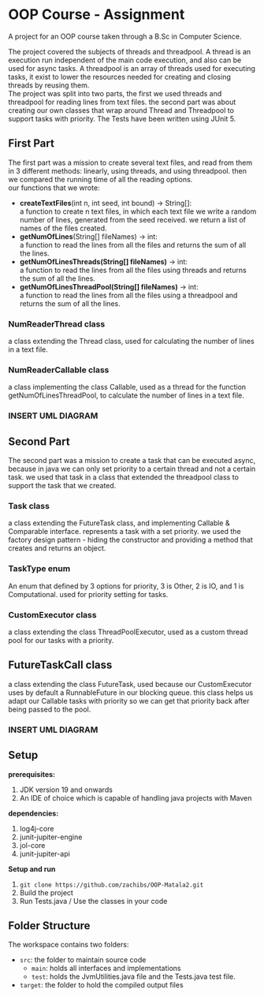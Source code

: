 # OOP Course - Assignment

A project for an OOP course taken through a B.Sc in Computer Science.

The project covered the subjects of threads and threadpool. A thread is an execution run independent of the main code execution, and also can be used for async tasks. A threadpool is an array of threads used for executing tasks, it exist to lower the resources needed for creating and closing threads by reusing them.<br>
The project was split into two parts, the first we used threads and threadpool for reading lines from text files. the second part was about creating our own classes that wrap around Thread and Threadpool to support tasks with priority. 
The Tests have been written using JUnit 5. 


## First Part
The first part was a mission to create several text files, and read from them in 3 different methods: linearly, using threads, and using threadpool. then we compared the running time of all the reading options.<br> 
our functions that we wrote:
* **createTextFiles**(int n, int seed, int bound) -> String[]: <br>
a function to create n text files, in which each text file we write a random number of lines, generated from the seed received. we return a list of names of the files created.
* **getNumOfLines**(String[] fileNames) -> int: <br>
a function to read the lines from all the files and returns the sum of all the lines.
* **getNumOfLinesThreads(String[] fileNames)** -> int: <br>
a function to read the lines from all the files using threads and returns the sum of all the lines.
* **getNumOfLinesThreadPool(String[] fileNames)** -> int: <br>
a function to read the lines from all the files using a threadpool and returns the sum of all the lines.


### NumReaderThread class
a class extending the Thread class, used for calculating the number of lines in a text file.

### NumReaderCallable class
a class implementing the class Callable, used as a thread for the function  getNumOfLinesThreadPool, to calculate the number of lines in a text file.
### INSERT UML DIAGRAM

## Second Part
The second part was a mission to create a task that can be executed async, because in java we can only set priority to a certain thread and not a certain task. we used that task in a class that extended the threadpool class to support the task that we created.<br>

### Task class
a class extending the FutureTask class, and implementing Callable & Comparable interface. represents a task with a set priority. we used the factory design pattern - hiding the constructor and providing a method that creates and returns an object.

### TaskType enum
An enum that defined by 3 options for priority, 3 is Other, 2 is IO, and 1 is Computational. used for priority setting for tasks.
### CustomExecutor class
a class extending the class ThreadPoolExecutor, used as a custom thread pool for our tasks with a priority.

## FutureTaskCall class
a class extending the class FutureTask, used because our CustomExecutor uses by default a RunnableFuture in our blocking queue. this class helps us adapt our Callable tasks with priority so we can get that priority back after being passed to the pool.
### INSERT UML DIAGRAM

## Setup
**prerequisites:**
1. JDK version 19 and onwards
2. An IDE of choice which is capable of handling java projects with Maven

**dependencies:**
1. log4j-core
2. junit-jupiter-engine
3. jol-core
4. junit-jupiter-api

**Setup and run**
1. ```git clone https://github.com/zachibs/OOP-Matala2.git ```
2. Build the project
3. Run Tests.java / Use the classes in your code
## Folder Structure

The workspace contains two folders:

- `src`: the folder to maintain source code
    - `main`: holds all interfaces and implementations
    - `test`: holds the JvmUtilities.java file and the Tests.java test file.
- `target`: the folder to hold the compiled output files
